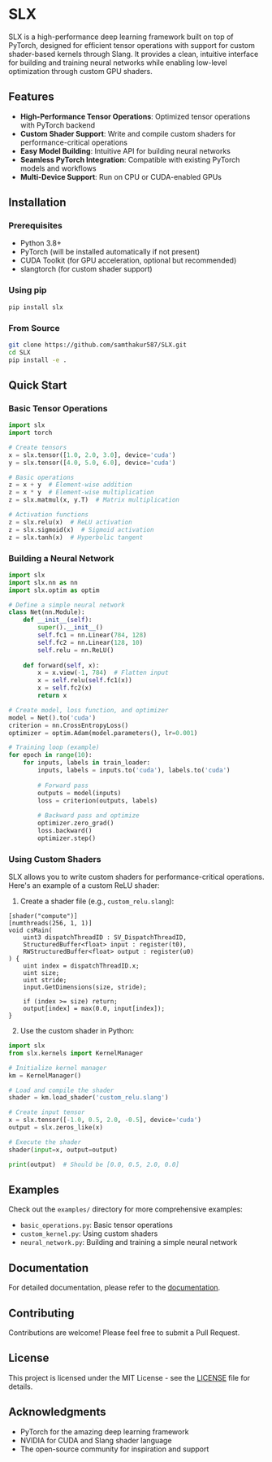 # SLX 

SLX is a high-performance deep learning framework built on top of PyTorch, designed for efficient tensor operations with support for custom shader-based kernels through Slang. It provides a clean, intuitive interface for building and training neural networks while enabling low-level optimization through custom GPU shaders.

## Features

- **High-Performance Tensor Operations**: Optimized tensor operations with PyTorch backend
- **Custom Shader Support**: Write and compile custom shaders for performance-critical operations
- **Easy Model Building**: Intuitive API for building neural networks
- **Seamless PyTorch Integration**: Compatible with existing PyTorch models and workflows
- **Multi-Device Support**: Run on CPU or CUDA-enabled GPUs

## Installation

### Prerequisites

- Python 3.8+
- PyTorch (will be installed automatically if not present)
- CUDA Toolkit (for GPU acceleration, optional but recommended)
- slangtorch (for custom shader support)

### Using pip

```bash
pip install slx
```

### From Source

```bash
git clone https://github.com/samthakur587/SLX.git
cd SLX
pip install -e .
```

## Quick Start

### Basic Tensor Operations

```python
import slx
import torch

# Create tensors
x = slx.tensor([1.0, 2.0, 3.0], device='cuda')
y = slx.tensor([4.0, 5.0, 6.0], device='cuda')

# Basic operations
z = x + y  # Element-wise addition
z = x * y  # Element-wise multiplication
z = slx.matmul(x, y.T)  # Matrix multiplication

# Activation functions
z = slx.relu(x)  # ReLU activation
z = slx.sigmoid(x)  # Sigmoid activation
z = slx.tanh(x)  # Hyperbolic tangent
```

### Building a Neural Network

```python
import slx
import slx.nn as nn
import slx.optim as optim

# Define a simple neural network
class Net(nn.Module):
    def __init__(self):
        super().__init__()
        self.fc1 = nn.Linear(784, 128)
        self.fc2 = nn.Linear(128, 10)
        self.relu = nn.ReLU()
        
    def forward(self, x):
        x = x.view(-1, 784)  # Flatten input
        x = self.relu(self.fc1(x))
        x = self.fc2(x)
        return x

# Create model, loss function, and optimizer
model = Net().to('cuda')
criterion = nn.CrossEntropyLoss()
optimizer = optim.Adam(model.parameters(), lr=0.001)

# Training loop (example)
for epoch in range(10):
    for inputs, labels in train_loader:
        inputs, labels = inputs.to('cuda'), labels.to('cuda')
        
        # Forward pass
        outputs = model(inputs)
        loss = criterion(outputs, labels)
        
        # Backward pass and optimize
        optimizer.zero_grad()
        loss.backward()
        optimizer.step()
```

### Using Custom Shaders

SLX allows you to write custom shaders for performance-critical operations. Here's an example of a custom ReLU shader:

1. Create a shader file (e.g., `custom_relu.slang`):
```hlsl
[shader("compute")]
[numthreads(256, 1, 1)]
void csMain(
    uint3 dispatchThreadID : SV_DispatchThreadID,
    StructuredBuffer<float> input : register(t0),
    RWStructuredBuffer<float> output : register(u0)
) {
    uint index = dispatchThreadID.x;
    uint size;
    uint stride;
    input.GetDimensions(size, stride);
    
    if (index >= size) return;
    output[index] = max(0.0, input[index]);
}
```

2. Use the custom shader in Python:
```python
import slx
from slx.kernels import KernelManager

# Initialize kernel manager
km = KernelManager()

# Load and compile the shader
shader = km.load_shader('custom_relu.slang')

# Create input tensor
x = slx.tensor([-1.0, 0.5, 2.0, -0.5], device='cuda')
output = slx.zeros_like(x)

# Execute the shader
shader(input=x, output=output)

print(output)  # Should be [0.0, 0.5, 2.0, 0.0]
```

## Examples

Check out the `examples/` directory for more comprehensive examples:

- `basic_operations.py`: Basic tensor operations
- `custom_kernel.py`: Using custom shaders
- `neural_network.py`: Building and training a simple neural network

## Documentation

For detailed documentation, please refer to the [documentation](docs/).

## Contributing

Contributions are welcome! Please feel free to submit a Pull Request.

## License

This project is licensed under the MIT License - see the [LICENSE](LICENSE) file for details.

## Acknowledgments

- PyTorch for the amazing deep learning framework
- NVIDIA for CUDA and Slang shader language
- The open-source community for inspiration and support

